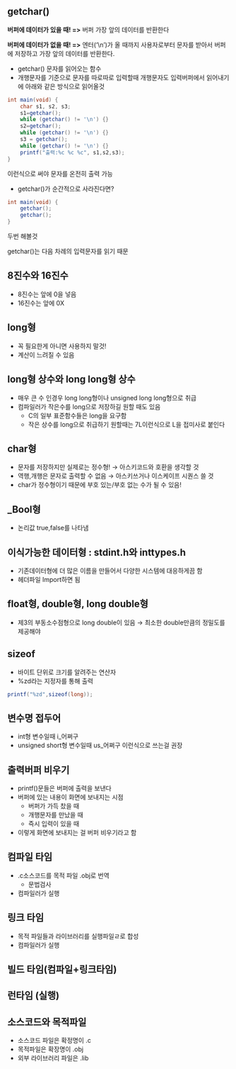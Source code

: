 ## getchar()

**버퍼에 데이터가 있을 때! =>** 버퍼 가장 앞의 데이터를 반환한다

**버퍼에 데이터가 없을 때! =>** 엔터(‘\n’)가 올 때까지 사용자로부터 문자를 받아서 버퍼에 저장하고 가장 앞의 데이터를 반환한다.

- getchar() 문자를 읽어오는 함수
- 개행문자를 기준으로 문자를 따로따로 입력할때 개행문자도 입력버퍼에서 읽어내기에 아래와 같은 방식으로 읽어올것

```java
int main(void) {
    char s1, s2, s3;
    s1=getchar();
    while (getchar() != '\n') {}
    s2=getchar();
    while (getchar() != '\n') {}
    s3 = getchar();
    while (getchar() != '\n') {}
    printf("출력:%c %c %c", s1,s2,s3);
}
```

이런식으로 써야 문자를 온전히 출력 가능

- getchar()가 순간적으로 사라진다면?

```java
int main(void) {
	getchar();
	getchar();
}
```

두번 해볼것

getchar()는 다음 차례의 입력문자를 읽기 때문

## 8진수와 16진수

- 8진수는 앞에 0을 넣음
- 16진수는 앞에 0X

## long형

- 꼭 필요한게 아니면 사용하지 말것!
- 계산이 느려질 수 있음

## long형 상수와 long long형 상수

- 매우 큰 수 인경우 long long형이나 unsigned long long형으로 취급
- 컴파일러가 작은수를 long으로 저장하길 원할 때도 있음
  - C의 일부 표준함수들은 long을 요구함
  - 작은 상수를 long으로 취급하기 원할때는 7L이런식으로 L을 접미사로 붙인다

## char형

- 문자를 저장하지만 실제로는 정수형! → 아스키코드와 호환을 생각할 것
- 역행,개행은 문자로 출력할 수 없음 → 아스키쓰거나 이스케이프 시퀀스 쓸 것
- char가 정수형이기 때문에 부호 있는/부호 없는 수가 될 수 있음!

## \_Bool형

- 논리값 true,false를 나타냄

## 이식가능한 데이터형 : stdint.h와 inttypes.h

- 기존데이터형에 더 많은 이름을 만들어서 다양한 시스템에 대응하게끔 함
- 헤더파일 Import하면 됨

## float형, double형, long double형

- 제3의 부동소수점형으로 long double이 있음 → 최소한 double만큼의 정밀도를 제공해야

## sizeof

- 바이트 단위로 크기를 알려주는 연산자
- %zd라는 지정자를 통해 출력

```java
printf("%zd",sizeof(long));
```

## 변수명 접두어

- int형 변수일때 i\_어쩌구
- unsigned short형 변수일때 us\_어쩌구 이런식으로 쓰는걸 권장

## 출력버퍼 비우기

- printf()문들은 버퍼에 출력을 보낸다
- 버퍼에 있는 내용이 화면에 보내지는 시점
  - 버퍼가 가득 찼을 때
  - 개행문자를 만났을 때
  - 즉시 입력이 있을 때
- 이렇게 화면에 보내지는 걸 버퍼 비우기라고 함

## 컴파일 타임

- .c소스코드를 목적 파일 .obj로 번역
  - 문법검사
- 컴파일러가 실행

## 링크 타임

- 목적 파일들과 라이브러리를 실행파일ㄹ로 합성
- 컴파일러가 실행

## 빌드 타임(컴파일+링크타임)

## 런타임 (실행)

## 소스코드와 목적파일

- 소스코드 파일은 확정명이 .c
- 목적파일은 확장명이 .obj
- 외부 라이브러리 파일은 .lib

